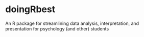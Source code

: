 # doingRbest
An R package for streamlining data analysis, interpretation, and presentation for psychology (and other) students
